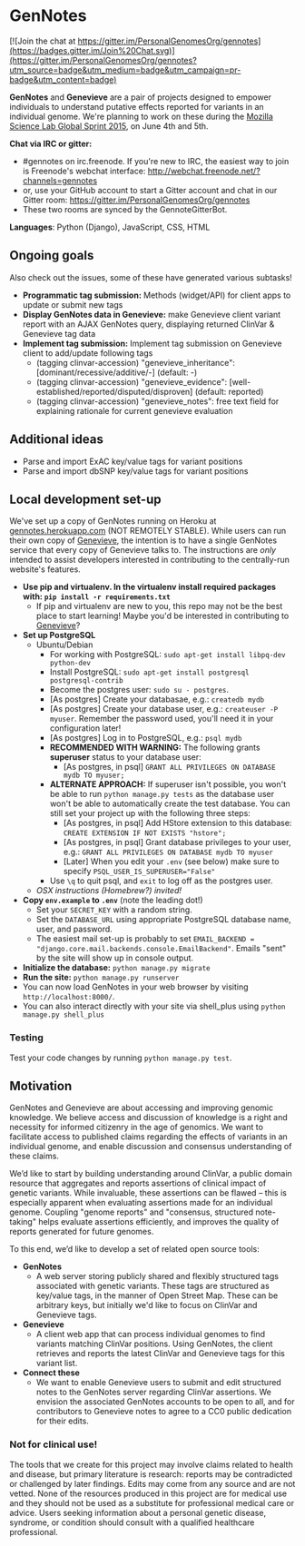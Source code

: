 # GenNotes

[![Join the chat at https://gitter.im/PersonalGenomesOrg/gennotes](https://badges.gitter.im/Join%20Chat.svg)](https://gitter.im/PersonalGenomesOrg/gennotes?utm_source=badge&utm_medium=badge&utm_campaign=pr-badge&utm_content=badge)

**GenNotes** and **Genevieve** are a pair of projects designed to empower
individuals to understand putative effects reported for variants in an
individual genome. We're planning to work on these during the [Mozilla Science
Lab Global Sprint 2015](https://www.mozillascience.org/global-sprint-2015), on
June 4th and 5th.

**Chat via IRC or gitter:**
* #gennotes on irc.freenode. If you're new to IRC, the easiest
way to join is Freenode's webchat interface:
http://webchat.freenode.net/?channels=gennotes
* or, use your GitHub account to start a Gitter account and chat in our Gitter
room: https://gitter.im/PersonalGenomesOrg/gennotes
* These two rooms are synced by the GennoteGitterBot.

**Languages**: Python (Django), JavaScript, CSS, HTML

## Ongoing goals

Also check out the issues, some of these have generated various subtasks!

- **Programmatic tag submission:** Methods (widget/API) for client apps to update or submit new tags
- **Display GenNotes data in Genevieve:** make Genevieve client variant report with an AJAX GenNotes query, displaying returned ClinVar & Genevieve tag data
- **Implement tag submission:** Implement tag submission on Genevieve client to add/update following tags
  - (tagging clinvar-accession) "genevieve_inheritance": [dominant/recessive/additive/-] (default: -)
  - (tagging clinvar-accession) "genevieve_evidence": [well-established/reported/disputed/disproven] (default: reported)
  - (tagging clinvar-accession) "genevieve_notes": free text field for explaining rationale for current genevieve evaluation

## Additional ideas

- Parse and import ExAC key/value tags for variant positions
- Parse and import dbSNP key/value tags for variant positions

## Local development set-up

We've set up a copy of GenNotes running on Heroku at
[gennotes.herokuapp.com](http://gennotes.herokuapp.com/) (NOT REMOTELY STABLE).
While users can run their own copy of
[Genevieve](https://github.com/PersonalGenomesOrg/genevieve), the intention
is to have a single GenNotes service that every copy of Genevieve talks to.
The instructions are *only* intended to assist developers interested in
contributing to the centrally-run website's features.

* **Use pip and virtualenv. In the virtualenv install required packages with:
`pip install -r requirements.txt`**
  * If pip and virtualenv are new to you, this repo may not be the best place
to start learning! Maybe you'd be interested in contributing to [Genevieve](https://github.com/PersonalGenomesOrg/genevieve)?
* **Set up PostgreSQL**
  * Ubuntu/Debian
    * For working with PostgreSQL: `sudo apt-get install libpq-dev python-dev`
    * Install PostgreSQL: `sudo apt-get install postgresql postgresql-contrib`
    * Become the postgres user: `sudo su - postgres`.
    * [As postgres] Create your databasae, e.g.: `createdb mydb`
    * [As postgres] Create your database user, e.g.: `createuser -P myuser`. Remember the password used, you'll need it in your configuration later!
    * [As postgres] Log in to PostgreSQL, e.g.: `psql mydb`
    * **RECOMMENDED WITH WARNING:** The following grants **superuser** status to your database user:
      * [As postgres, in psql] `GRANT ALL PRIVILEGES ON DATABASE mydb TO myuser;`
    * **ALTERNATE APPROACH:** If superuser isn't possible, you won't be able to run `python manage.py tests` as the database user won't be able to automatically create the test database. You can still set your project up with the following three steps:
      * [As postgres, in psql] Add HStore extension to this database: `CREATE EXTENSION IF NOT EXISTS "hstore";`
      * [As postgres, in psql] Grant database privileges to your user, e.g.: `GRANT ALL PRIVILEGES ON DATABASE mydb TO myuser`
      * [Later] When you edit your `.env` (see below) make sure to specify `PSQL_USER_IS_SUPERUSER="False"`
    * Use `\q` to quit psql, and `exit` to log off as the postgres user.
  * *OSX instructions (Homebrew?) invited!*
* **Copy `env.example` to `.env`** (note the leading dot!)
  * Set your `SECRET_KEY` with a random string.
  * Set the `DATABASE_URL` using appropriate PostgreSQL database name, user, and password.
  * The easiest mail set-up is probably to set `EMAIL_BACKEND = "django.core.mail.backends.console.EmailBackend"`. Emails "sent" by the site will show up in console output.
* **Initialize the database:** `python manage.py migrate`
* **Run the site:** `python manage.py runserver`
* You can now load GenNotes in your web browser by visiting `http://localhost:8000/`.
* You can also interact directly with your site via shell_plus using `python manage.py shell_plus`

### Testing

Test your code changes by running `python manage.py test`.

## Motivation

GenNotes and Genevieve are about accessing and improving genomic knowledge. We believe access and discussion of knowledge is a right and necessity for informed citizenry in the age of genomics. We want to facilitate access to published claims regarding the effects of variants in an individual genome, and enable discussion and consensus understanding of these claims.

We’d like to start by building understanding around ClinVar, a public domain resource that aggregates and reports assertions of clinical impact of genetic variants. While invaluable, these assertions can be flawed – this is especially apparent when evaluating assertions made for an individual genome. Coupling "genome reports" and "consensus, structured note-taking" helps evaluate assertions efficiently, and improves the quality of reports generated for future genomes.

To this end, we’d like to develop a set of related open source tools:
- **GenNotes**
  - A web server storing publicly shared and flexibly structured tags associated with genetic variants. These tags are structured as key/value tags, in the manner of Open Street Map. These can be arbitrary keys, but initially we'd like to focus on ClinVar and Genevieve tags.
- **Genevieve**
  - A client web app that can process individual genomes to find variants matching ClinVar positions. Using GenNotes, the client retrieves and reports the latest ClinVar and Genevieve tags for this variant list.
- **Connect these**
  - We want to enable Genevieve users to submit and edit structured notes to the GenNotes server regarding ClinVar assertions. We envision the associated GenNotes accounts to be open to all, and for contributors to Genevieve notes to agree to a CC0 public dedication for their edits.

### Not for clinical use!

The tools that we create for this project may involve claims related to health and disease, but primary literature is research: reports may be contradicted or challenged by later findings. Edits may come from any source and are not vetted. None of the resources produced in this project are for medical use and they should not be used as a substitute for professional medical care or advice. Users seeking information about a personal genetic disease, syndrome, or condition should consult with a qualified healthcare professional.
